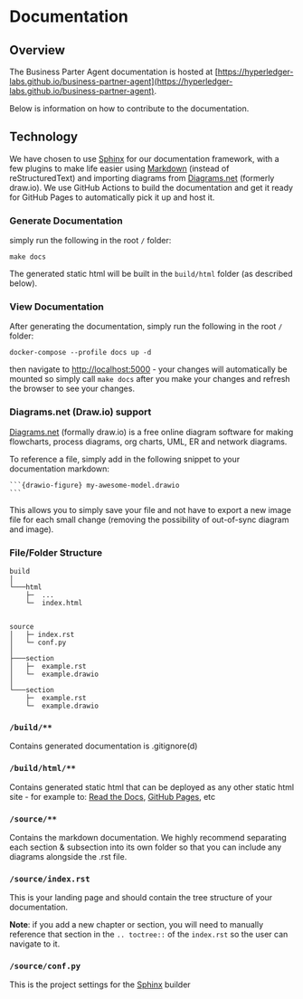 # Documentation

## Overview

The Business Parter Agent documentation is hosted at [https://hyperledger-labs.github.io/business-partner-agent](https://hyperledger-labs.github.io/business-partner-agent). 

Below is information on how to contribute to the documentation.

## Technology

We have chosen to use [Sphinx](https://www.sphinx-doc.org/en/master/) for our documentation framework, with a few plugins to make life easier using [Markdown](https://github.com/adam-p/markdown-here/wiki/Markdown-Cheatsheet) (instead of reStructuredText) and importing diagrams from [Diagrams.net](https://www.diagrams.net) (formerly draw.io).  We use GitHub Actions to build the documentation and get it ready for GitHub Pages to automatically pick it up and host it.   


### Generate Documentation

simply run the following in the root `/` folder:

```shell
make docs
```

The generated static html will be built in the `build/html` folder (as described below).

### View Documentation

After generating the documentation, simply run the following in the root `/` folder:

```shell
docker-compose --profile docs up -d
```

then navigate to [http://localhost:5000](http://localhost:5000) - your changes will automatically be mounted so simply call `make docs` after you make your changes and refresh the browser to see your changes. 

### Diagrams.net (Draw.io) support

[Diagrams.net](https://www.diagrams.net) (formally draw.io) is a free online diagram software for making flowcharts, process diagrams, org charts, UML, ER and network diagrams. 

To reference a file, simply add in the following snippet to your documentation markdown:

~~~
```{drawio-figure} my-awesome-model.drawio
```
~~~

This allows you to simply save your file and not have to export a new image file for each small change (removing the possibility of out-of-sync diagram and image).  

### File/Folder Structure

```
build
│
└───html
    ├─  ...
    └─  index.html


source
│   ├─ index.rst    
│   └─ conf.py
│
├───section
│   ├─  example.rst
│   └─  example.drawio
│   
└───section
    ├─  example.rst
    └─  example.drawio
```

### `/build/**`

Contains generated documentation is .gitignore(d)

### `/build/html/**`

Contains generated static html that can be deployed as any other static html site - for example to: [Read the Docs](https://readthedocs.org/), [GitHub Pages](https://pages.github.com/), etc

### `/source/**`

Contains the markdown documentation. We highly recommend separating each section & subsection into its own folder so that you can include any diagrams alongside the .rst file.

### `/source/index.rst`

This is your landing page and should contain the tree structure of your documentation.  

**Note**: if you add a new chapter or section, you will need to manually reference that section in the  ```.. toctree::``` of the `index.rst` so the user can navigate to it.  

### `/source/conf.py`

This is the project settings for the [Sphinx](https://www.sphinx-doc.org/en/master/) builder

